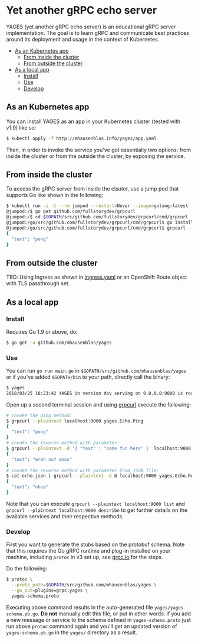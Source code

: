 # Yet another gRPC echo server

YAGES (yet another gRPC echo server) is an educational gRPC server implementation. The goal is to learn gRPC and communicate best practices around its deployment and usage in the context of Kubernetes.

- [As an Kubernetes app](#as-an-kubernetes-app)
  - [From inside the cluster](#from-inside-the-cluster)
  - [From outside the cluster](#from-outside-the-cluster)
- [As a local app](#as-a-local-app)
  - [Install](#install)
  - [Use](#use)
  - [Develop](#develop)

## As an Kubernetes app

You can install YAGES as an app in your Kubernetes cluster (tested with v1.9) like so:

```bash
$ kubectl apply -f http://mhausenblas.info/yages/app.yaml
```

Then, in order to invoke the service you've got essentially two options: from inside the cluster or from the outside the cluster, by exposing the service.

## From inside the cluster

To access the gRPC server from inside the clsuter, use a jump pod that supports Go like shown in the following:

```bash
$ kubectl run -i -t --rm jumpod --restart=Never --image=golang:latest  -- bash
@jumpod:/$ go get github.com/fullstorydev/grpcurl
@jumpod:/$ cd $GOPATH/src/github.com/fullstorydev/grpcurl/cmd/grpcurl
@jumpod:/go/src/github.com/fullstorydev/grpcurl/cmd/grpcurl$ go install
@jumpod:/go/src/github.com/fullstorydev/grpcurl/cmd/grpcurl$ grpcurl --plaintext yages.grpc-demo:9000 yages.Echo.Ping
{
  "text": "pong"
}
```

## From outside the cluster

TBD: Using Ingress as shown in [ingress.yaml](ingress.yaml) or an OpenShift Route object with TLS passthrough set.

## As a local app

### Install

Requires Go 1.9 or above, do:

```bash
$ go get -u github.com/mhausenblas/yages
```


### Use

You can run `go run main.go` in `$GOPATH/src/github.com/mhausenblas/yages` or if you've added `$GOPATH/bin` to your path, directly call the binary:

```bash
$ yages
2018/03/25 16:23:42 YAGES in version dev serving on 0.0.0.0:9000 is ready for gRPC clients …
```

Open up a second terminal session and using [grpcurl](https://github.com/fullstorydev/grpcurl) execute the following:

```bash
# invoke the ping method:
$ grpcurl --plaintext localhost:9000 yages.Echo.Ping
{
  "text": "pong"
}
# invoke the reverse method with parameter:
$ grpcurl --plaintext -d '{ "text" : "some fun here" }' localhost:9000 yages.Echo.Reverse
{
  "text": "ereh nuf emos"
}
# invoke the reverse method with parameter from JSON file:
$ cat echo.json | grpcurl --plaintext -d @ localhost:9000 yages.Echo.Reverse
{
  "text": "ohce"
}
```

Note that you can execute `grpcurl --plaintext localhost:9000 list` and `grpcurl --plaintext localhost:9000 describe` to get further details on the available services and their respective methods.

### Develop

First you want to generate the stubs based on the protobuf schema. Note that this requires the Go gRPC runtime and plug-in installed on your machine, including `protoc` in v3 set up, see [grpc.io](https://grpc.io/blog/installation) for the steps.

Do the following:

```bash
$ protoc \
  --proto_path=$GOPATH/src/github.com/mhausenblas/yages \
  --go_out=plugins=grpc:yages \
  yages-schema.proto
```

Executing above command results in the auto-generated file `yages/yages-schema.pb.go`. **Do not** manually edit this file, or put in other words: if you add a new message or service to the schema defined in `yages-schema.proto` just run above `protoc` command again and you'll get an updated version of `yages-schema.pb.go` in the `yages/` directory as a result.